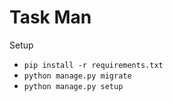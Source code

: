 # Task Man

Setup
- `pip install -r requirements.txt`
- `python manage.py migrate`
- `python manage.py setup`